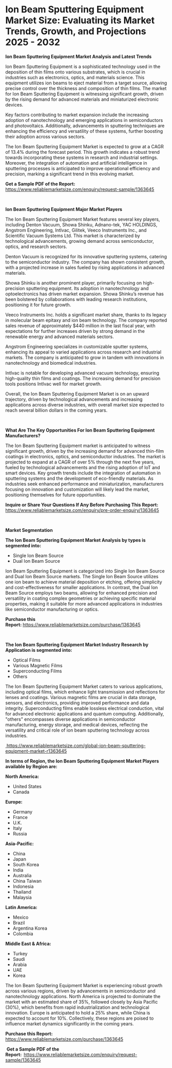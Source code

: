<p><h1>Ion Beam Sputtering Equipment Market Size: Evaluating its Market Trends, Growth, and Projections 2025 - 2032</h1></p><p><strong>Ion Beam Sputtering Equipment Market Analysis and Latest Trends</strong></p>
<p><p>Ion Beam Sputtering Equipment is a sophisticated technology used in the deposition of thin films onto various substrates, which is crucial in industries such as electronics, optics, and materials science. This equipment utilizes ion beams to eject material from a target source, allowing precise control over the thickness and composition of thin films. The market for Ion Beam Sputtering Equipment is witnessing significant growth, driven by the rising demand for advanced materials and miniaturized electronic devices. </p><p>Key factors contributing to market expansion include the increasing adoption of nanotechnology and emerging applications in semiconductors and photovoltaics. Additionally, advancements in sputtering techniques are enhancing the efficiency and versatility of these systems, further boosting their adoption across various sectors. </p><p>The Ion Beam Sputtering Equipment Market is expected to grow at a CAGR of 13.4% during the forecast period. This growth indicates a robust trend towards incorporating these systems in research and industrial settings. Moreover, the integration of automation and artificial intelligence in sputtering processes is anticipated to improve operational efficiency and precision, marking a significant trend in this evolving market.</p></p>
<p><strong>Get a Sample PDF of the Report:&nbsp;</strong> <a href="https://www.reliablemarketsize.com/enquiry/request-sample/1363645?utm_campaign=3021&utm_medium=2&utm_source=Github&utm_content=ia&utm_term=16042025&utm_id=ion-beam-sputtering-equipment">https://www.reliablemarketsize.com/enquiry/request-sample/1363645</a></p>
<p>&nbsp;</p>
<p><strong>Ion Beam Sputtering Equipment Major Market Players</strong></p>
<p><p>The Ion Beam Sputtering Equipment Market features several key players, including Denton Vacuum, Showa Shinku, Adnano-tek, YAC HOLDINGS, Angstrom Engineering, Intlvac, Gilitek, Veeco Instruments Inc., and Scientific Vacuum Systems Ltd. This market is characterized by technological advancements, growing demand across semiconductor, optics, and research sectors.</p><p>Denton Vacuum is recognized for its innovative sputtering systems, catering to the semiconductor industry. The company has shown consistent growth, with a projected increase in sales fueled by rising applications in advanced materials. </p><p>Showa Shinku is another prominent player, primarily focusing on high-precision sputtering equipment. Its adoption in nanotechnology and optoelectronics has driven market expansion. Showa Shinku’s revenue has been bolstered by collaborations with leading research institutions, positioning it for future growth.</p><p>Veeco Instruments Inc. holds a significant market share, thanks to its legacy in molecular beam epitaxy and ion beam technology. The company reported sales revenue of approximately $440 million in the last fiscal year, with expectations for further increases driven by strong demand in the renewable energy and advanced materials sectors.</p><p>Angstrom Engineering specializes in customizable sputter systems, enhancing its appeal to varied applications across research and industrial markets. The company is anticipated to grow in tandem with innovations in nanotechnology and biomedical industries.</p><p>Intlvac is notable for developing advanced vacuum technology, ensuring high-quality thin films and coatings. The increasing demand for precision tools positions Intlvac well for market growth.</p><p>Overall, the Ion Beam Sputtering Equipment Market is on an upward trajectory, driven by technological advancements and increasing applications across diverse industries, with overall market size expected to reach several billion dollars in the coming years.</p></p>
<p>&nbsp;</p>
<p><strong>What Are The Key Opportunities For Ion Beam Sputtering Equipment Manufacturers?</strong></p>
<p><p>The Ion Beam Sputtering Equipment market is anticipated to witness significant growth, driven by the increasing demand for advanced thin-film coatings in electronics, optics, and semiconductor industries. The market is projected to expand at a CAGR of over 5% through the next five years, fueled by technological advancements and the rising adoption of IoT and smart devices. Key growth trends include the integration of automation in sputtering systems and the development of eco-friendly materials. As industries seek enhanced performance and miniaturization, manufacturers focusing on innovation and customization will likely lead the market, positioning themselves for future opportunities.</p></p>
<p><strong>Inquire or Share Your Questions If Any Before Purchasing This Report:</strong> <a href="https://www.reliablemarketsize.com/enquiry/pre-order-enquiry/1363645?utm_campaign=3021&utm_medium=2&utm_source=Github&utm_content=ia&utm_term=16042025&utm_id=ion-beam-sputtering-equipment">https://www.reliablemarketsize.com/enquiry/pre-order-enquiry/1363645</a></p>
<p>&nbsp;</p>
<p><strong>Market Segmentation</strong></p>
<p><strong>The Ion Beam Sputtering Equipment Market Analysis by types is segmented into:</strong></p>
<p><ul><li>Single Ion Beam Source</li><li>Dual Ion Beam Source</li></ul></p>
<p><p>Ion Beam Sputtering Equipment is categorized into Single Ion Beam Source and Dual Ion Beam Source markets. The Single Ion Beam Source utilizes one ion beam to achieve material deposition or etching, offering simplicity and cost-effectiveness for smaller applications. In contrast, the Dual Ion Beam Source employs two beams, allowing for enhanced precision and versatility in coating complex geometries or achieving specific material properties, making it suitable for more advanced applications in industries like semiconductor manufacturing or optics.</p></p>
<p><strong>Purchase this Report:&nbsp;</strong><a href="https://www.reliablemarketsize.com/purchase/1363645?utm_campaign=3021&utm_medium=2&utm_source=Github&utm_content=ia&utm_term=16042025&utm_id=ion-beam-sputtering-equipment">https://www.reliablemarketsize.com/purchase/1363645</a></p>
<p>&nbsp;</p>
<p><strong>The Ion Beam Sputtering Equipment Market Industry Research by Application is segmented into:</strong></p>
<p><ul><li>Optical Films</li><li>Various Magnetic Films</li><li>Superconducting Films</li><li>Others</li></ul></p>
<p><p>The Ion Beam Sputtering Equipment Market caters to various applications, including optical films, which enhance light transmission and reflections for lenses and coatings. Various magnetic films are crucial in data storage, sensors, and electronics, providing improved performance and data integrity. Superconducting films enable lossless electrical conduction, vital for advanced electronic applications and quantum computing. Additionally, "others" encompasses diverse applications in semiconductor manufacturing, energy storage, and medical devices, reflecting the versatility and critical role of ion beam sputtering technology across industries.</p></p>
<p><a href="https://www.reliablemarketsize.com/global-ion-beam-sputtering-equipment-market-r1363645?utm_campaign=3021&utm_medium=2&utm_source=Github&utm_content=ia&utm_term=16042025&utm_id=ion-beam-sputtering-equipment">&nbsp;https://www.reliablemarketsize.com/global-ion-beam-sputtering-equipment-market-r1363645</a></p>
<p><strong>In terms of Region, the Ion Beam Sputtering Equipment Market Players available by Region are:</strong></p>
<p>
    <p> <strong> North America: </strong>
        <ul>
            <li>United States</li>
            <li>Canada</li>
        </ul>
        </p> 
    <p> <strong> Europe: </strong>
        <ul>
            <li>Germany</li>
            <li>France</li>
            <li>U.K.</li>
            <li>Italy</li>
            <li>Russia</li>
        </ul>
        </p> 
    <p> <strong> Asia-Pacific: </strong>
        <ul>
            <li>China</li>
            <li>Japan</li>
            <li>South Korea</li>
            <li>India</li>
            <li>Australia</li>
            <li>China Taiwan</li>
            <li>Indonesia</li>
            <li>Thailand</li>
            <li>Malaysia</li>
        </ul>
        </p> 
    <p> <strong> Latin America: </strong>
        <ul>
            <li>Mexico</li>
            <li>Brazil</li>
            <li>Argentina Korea</li>
            <li>Colombia</li>
        </ul>
        </p> 
    <p> <strong> Middle East & Africa: </strong>
        <ul>
            <li>Turkey</li>
            <li>Saudi</li>
            <li>Arabia</li>
            <li>UAE</li>
            <li>Korea</li>
        </ul>
    </p>
    </p>
<p><p>The Ion Beam Sputtering Equipment Market is experiencing robust growth across various regions, driven by advancements in semiconductor and nanotechnology applications. North America is projected to dominate the market with an estimated share of 35%, followed closely by Asia Pacific (30%), which benefits from rapid industrialization and technological innovation. Europe is anticipated to hold a 25% share, while China is expected to account for 10%. Collectively, these regions are poised to influence market dynamics significantly in the coming years.</p></p>
<p><strong>Purchase this Report: </strong><a href="https://www.reliablemarketsize.com/purchase/1363645?utm_campaign=3021&utm_medium=2&utm_source=Github&utm_content=ia&utm_term=16042025&utm_id=ion-beam-sputtering-equipment">https://www.reliablemarketsize.com/purchase/1363645</a></p>
<p>&nbsp;<strong>Get a Sample PDF of the Report:&nbsp;&nbsp;</strong><a href="https://www.reliablemarketsize.com/enquiry/request-sample/1363645?utm_campaign=3021&utm_medium=2&utm_source=Github&utm_content=ia&utm_term=16042025&utm_id=ion-beam-sputtering-equipment">https://www.reliablemarketsize.com/enquiry/request-sample/1363645</a></p>
<p><strong></strong></p>
<p><p></p><p></p><p></p></p>